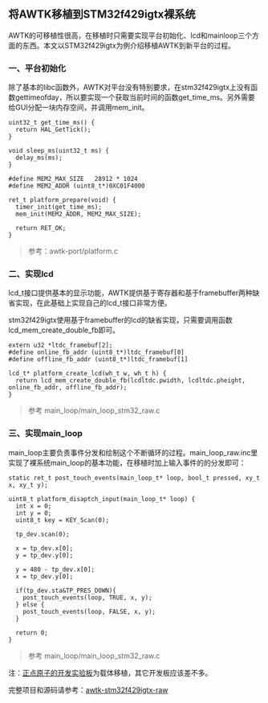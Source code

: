 ## 将AWTK移植到STM32f429igtx裸系统

AWTK的可移植性很高，在移植时只需要实现平台初始化、lcd和mainloop三个方面的东西。本文以STM32f429igtx为例介绍移植AWTK到新平台的过程。

### 一、平台初始化

除了基本的libc函数外，AWTK对平台没有特别要求，在stm32f429igtx上没有函数gettimeofday，所以要实现一个获取当前时间的函数get\_time\_ms。另外需要给GUI分配一块内存空间，并调用mem\_init。

```
uint32_t get_time_ms() {
  return HAL_GetTick();
}

void sleep_ms(uint32_t ms) {
  delay_ms(ms);
}

#define MEM2_MAX_SIZE   28912 * 1024 
#define MEM2_ADDR (uint8_t*)0XC01F4000

ret_t platform_prepare(void) {
  timer_init(get_time_ms);
  mem_init(MEM2_ADDR, MEM2_MAX_SIZE);
  
  return RET_OK;
}
```
 
> 参考：awtk-port/platform.c

### 二、实现lcd

lcd\_t接口提供基本的显示功能，AWTK提供基于寄存器和基于framebuffer两种缺省实现，在此基础上实现自己的lcd\_t接口非常方便。

stm32f429igtx使用基于framebuffer的lcd的缺省实现，只需要调用函数lcd\_mem\_create\_double\_fb即可。


```
extern u32 *ltdc_framebuf[2];
#define online_fb_addr (uint8_t*)ltdc_framebuf[0]
#define offline_fb_addr (uint8_t*)ltdc_framebuf[1]

lcd_t* platform_create_lcd(wh_t w, wh_t h) {
  return lcd_mem_create_double_fb(lcdltdc.pwidth, lcdltdc.pheight, online_fb_addr, offline_fb_addr);
}
```

> 参考 main\_loop/main\_loop\_stm32\_raw.c

### 三、实现main\_loop

main\_loop主要负责事件分发和绘制这个不断循环的过程。main\_loop\_raw.inc里实现了裸系统main\_loop的基本功能，在移植时加上输入事件的的分发即可：

```
static ret_t post_touch_events(main_loop_t* loop, bool_t pressed, xy_t x, xy_t y); 

uint8_t platform_disaptch_input(main_loop_t* loop) {
  int x = 0;
  int y = 0;
  uint8_t key = KEY_Scan(0);
  
  tp_dev.scan(0);    
  
  x = tp_dev.x[0];
  y = tp_dev.y[0]; 

  y = 480 - tp_dev.x[0];
  x = tp_dev.y[0]; 
  
  if(tp_dev.sta&TP_PRES_DOWN){    
    post_touch_events(loop, TRUE, x, y); 
  } else {
    post_touch_events(loop, FALSE, x, y); 
  }
  
  return 0;
}
```

> 参考 main\_loop/main\_loop\_stm32\_raw.c


注：[正点原子的开发实验板](https://item.taobao.com/item.htm?spm=a1z10.1-c-s.w11877762-18401048725.10.145a2276IsywTF&id=534585837612)为载体移植，其它开发板应该差不多。

完整项目和源码请参考：[awtk-stm32f429igtx-raw](https://github.com/zlgopen/awtk-stm32f429igtx-raw)

